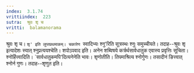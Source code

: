 ```yaml
---
index:  3.1.74
vrittiindex:  223
sutra:  श्रुवः शृ च
vritti:  balamanorama 
---
```


श्रुवः शृ च। `शृ' इति लुप्तप्रथमाकम्। चकारेण `स्वादिभ्यः श्नु'रिति सूत्रस्थः श्नुः समुच्चीयते। तदाह--श्रुवः शृ इत्यादेशः स्यात् श्नुप्रत्ययश्चेति। शपोऽपवाद इति। अनेन शब्विषये कर्त्रर्थसार्वधातुक एवास्य प्रवृत्तिः सूचिता। श्नोर्हित्त्वादिति। `सार्वधातुकमपि'दित्यनेनेति भावः। शृणोतीति। तिपमाश्रित्य श्नोर्गुणः। तसादीनं ङित्त्वात् श्नोर्न गुणः। तदाह--शृणुत इति। 

